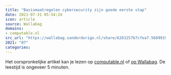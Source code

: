 ```yaml
---
title: "Basismaatregelen cybersecurity zijn goede eerste stap"
date: 2021-07-31 05:54:24
icon: article
source: Wallabag
domains:
- computable.nl
src_url: "https://wallabag.sanderdorigo.nl/share/6263257b7cfea7.56899194"
2021: "07"
categories:
---
```

Het oorspronkelijke artikel kan je lezen op [computable.nl](https://www.computable.nl/artikel/blogs/security/7210562/5260614/basismaatregelen-cybersecurity-zijn-goede-eerste-stap.html) of [op Wallabag](https://wallabag.sanderdorigo.nl/share/6263257b7cfea7.56899194). De leestijd is ongeveer 5 minuten.